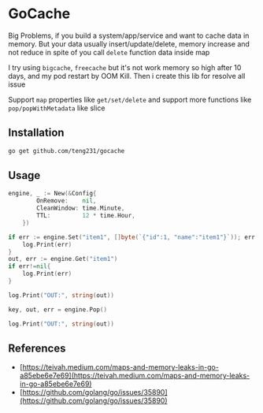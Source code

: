 # GoCache

Big Problems, if you build a system/app/service and want to cache data in memory. But your data usually insert/update/delete, memory increase and not reduce in spite of you call `delete`  function data inside map

I try using `bigcache`, `freecache` but it's not work memory so high after 10 days, and my pod restart by OOM Kill. Then i create this lib for resolve all issue

Support `map` properties like `get/set/delete` and support more functions like `pop/popWithMetadata` like slice

## Installation

```bash
go get github.com/teng231/gocache
```

## Usage

```go
engine, _ := New(&Config{
		OnRemove:    nil,
		CleanWindow: time.Minute,
		TTL:         12 * time.Hour,
	})

if err := engine.Set("item1", []byte(`{"id":1, "name":"item1"}`)); err!=nil {
    log.Print(err)
}
out, err := engine.Get("item1")
if err!=nil{
    log.Print(err)
}

log.Print("OUT:", string(out))

key, out, err = engine.Pop()

log.Print("OUT:", string(out))
```

## References
- [https://teivah.medium.com/maps-and-memory-leaks-in-go-a85ebe6e7e69](https://teivah.medium.com/maps-and-memory-leaks-in-go-a85ebe6e7e69)
- [https://github.com/golang/go/issues/35890](https://github.com/golang/go/issues/35890)
